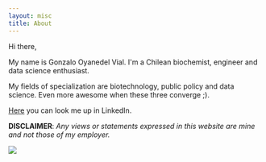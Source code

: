```yaml
---
layout: misc
title: About
---
```


Hi there,

My name is Gonzalo Oyanedel Vial. I'm a Chilean biochemist, engineer and data science enthusiast.

My fields of specialization are biotechnology, public policy and data science. Even more awesome when these three converge ;).

[Here](https://www.linkedin.com/in/gonzalo-oyanedel-vial/) you can look me up in LinkedIn.

**DISCLAIMER**: *Any views or statements expressed in this website are mine and not those of my employer.*

<img src="{{ site.github.url }}/assets/img/yop.jpg">

